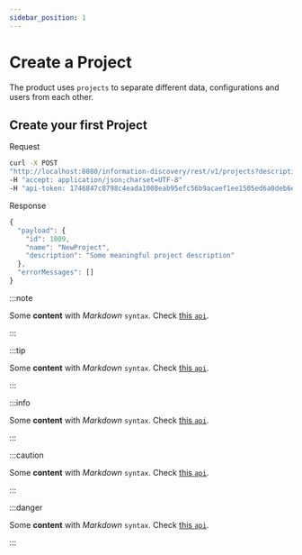```yaml
---
sidebar_position: 1
---
```


# Create a Project

The product uses `projects` to separate different data, configurations and users from each other. 

## Create your first Project

Request

```bash
curl -X POST 
"http://localhost:8080/information-discovery/rest/v1/projects?description=Some%20meaningful%20project%20description&name=NewProject" 
-H "accept: application/json;charset=UTF-8" 
-H "api-token: 1746847c8798c4eada1008eab95efc56b9acaef1ee1505ed6a0deb6ec0a90914"
```

Response

```js
{
  "payload": {
    "id": 1009,
    "name": "NewProject",
    "description": "Some meaningful project description"
  },
  "errorMessages": []
}
```


:::note

Some **content** with _Markdown_ `syntax`. Check [this `api`](#).

:::

:::tip

Some **content** with _Markdown_ `syntax`. Check [this `api`](#).

:::

:::info

Some **content** with _Markdown_ `syntax`. Check [this `api`](#).

:::

:::caution

Some **content** with _Markdown_ `syntax`. Check [this `api`](#).

:::

:::danger

Some **content** with _Markdown_ `syntax`. Check [this `api`](#).

:::